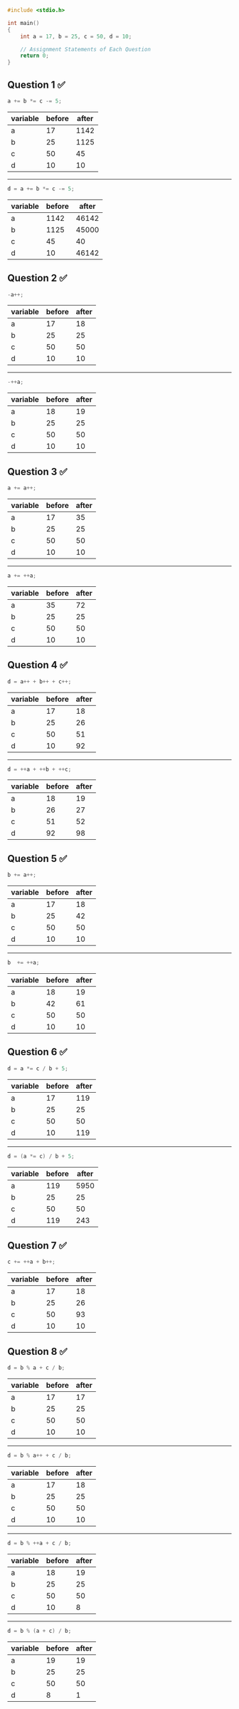 
```c
#include <stdio.h>

int	main()
{
	int a = 17, b = 25, c = 50, d = 10;

	// Assignment Statements of Each Question
	return 0;
}

```

## Question 1 ✅

```c
a += b *= c -= 5;
```

|variable|before|after|
|-|-|-|
|a|17|1142|
|b|25|1125|
|c|50|45|
|d|10|10|

<hr>

```c
d = a += b *= c -= 5;
```

|variable|before|after|
|-|-|-|
|a|1142|46142|
|b|1125|45000|
|c|45|40|
|d|10|46142|

## Question 2 ✅

```c
-a++;
```

|variable|before|after|
|-|-|-|
|a|17|18|
|b|25|25|
|c|50|50|
|d|10|10|

<hr>

```c
-++a;
```

|variable|before|after|
|-|-|-|
|a|18|19|
|b|25|25|
|c|50|50|
|d|10|10|

## Question 3 ✅

```c
a += a++;
```

|variable|before|after|
|-|-|-|
|a|17|35|
|b|25|25|
|c|50|50|
|d|10|10|

<hr>

```c
a += ++a;
```

|variable|before|after|
|-|-|-|
|a|35|72|
|b|25|25|
|c|50|50|
|d|10|10|

## Question 4 ✅

```c
d = a++ + b++ + c++;
```

|variable|before|after|
|-|-|-|
|a|17|18|
|b|25|26|
|c|50|51|
|d|10|92|

<hr>

```c
d = ++a + ++b + ++c;
```

|variable|before|after|
|-|-|-|
|a|18|19|
|b|26|27|
|c|51|52|
|d|92|98|

## Question 5 ✅

```c
b += a++;
```

|variable|before|after|
|-|-|-|
|a|17|18|
|b|25|42|
|c|50|50|
|d|10|10|

<hr>

```c
b  += ++a;
```

|variable|before|after|
|-|-|-|
|a|18|19|
|b|42|61|
|c|50|50|
|d|10|10|

## Question 6 ✅

```c
d = a *= c / b + 5;
```

|variable|before|after|
|-|-|-|
|a|17|119|
|b|25|25|
|c|50|50|
|d|10|119|

<hr>

```c
d = (a *= c) / b + 5;
```

|variable|before|after|
|-|-|-|
|a|119|5950|
|b|25|25|
|c|50|50|
|d|119|243|

## Question 7 ✅

```c
c += ++a + b++;
```

|variable|before|after|
|-|-|-|
|a|17|18|
|b|25|26|
|c|50|93|
|d|10|10|

## Question 8 ✅

```c
d = b % a + c / b;
```

|variable|before|after|
|-|-|-|
|a|17|17|
|b|25|25|
|c|50|50|
|d|10|10|

<hr>

```c
d = b % a++ + c / b;
```

|variable|before|after|
|-|-|-|
|a|17|18|
|b|25|25|
|c|50|50|
|d|10|10|

<hr>

```c
d = b % ++a + c / b;
```

|variable|before|after|
|-|-|-|
|a|18|19|
|b|25|25|
|c|50|50|
|d|10|8|

<hr>

```c
d = b % (a + c) / b;
```

|variable|before|after|
|-|-|-|
|a|19|19|
|b|25|25|
|c|50|50|
|d|8|1|
